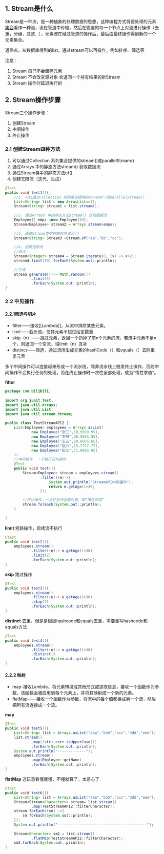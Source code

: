 ## 1. Stream是什么
Stream是一种流，是一种抽象的处理数据的思想，这种编程方式将要处理的元素[集合](https://so.csdn.net/so/search?q=%E9%9B%86%E5%90%88&spm=1001.2101.3001.7020)看作一种流，流在管道中传输，然后在管道的每一个节点上对流进行操作（去重，分组，过滤…），元素流在经过管道的操作后，最后由最终操作得到新的一个元素集合。

通俗点，从数据库得到的list，通过stream可以再操作。例如排序、筛选等

注意：
1. Stream 自己不会储存元素
2. Stream 不会改变源对象 会返回一个持有结果的新Stream
3. Stream 操作时延迟执行的

## 2. Stream操作步骤

Stream三个操作步骤：
1. 创建Stream
2. 中间操作
3. 终止操作

### 2.1 创建Stream四种方法

1. 可以通过Collection 系列集合提供的stream()或parallelStream()  
2. 通过Arrays 中的静态方法stream() 获取数据流 
3. 通过Stream类中的静态方法of() 
4. 创建无限流（迭代、生成）
```java
@Test  
public void test1(){  
    //1. 可以通过Collection 系列集合提供的stream()或parallelStream()  
    List<String> list = new ArrayList<>();  
    Stream<String> stream1 = list.stream();  
  
    //2. 通过Arrays 中的静态方法stream() 获取数据流  
    Employee[] emps =new Employee[10];  
    Stream<Employee> stream2 = Arrays.stream(emps);  
  
    //3. 通过Stream类中的静态方法of()  
    Stream<String> Stream3 =Stream.of("aa","bb","cc");  
  
    //4. 创建无限流  
    //迭代  
    Stream<Integer> stream4 = Stream.iterate(0, (x) -> x+2);  
    stream4.limit(10).forEach(System.out::println);  
  
    //生成  
    Stream.generate(()-> Math.random())  
            .limit(5)  
            .forEach(System.out::println);  
}
```

### 2.2 中见操作

#### 2.2.1筛选与切片
- filter——接收[[Lambda]]，从流中排除某些元素。
- limit——截断流，使其元素不超过给定数量
- skip（n）——跳过元素，返回一个扔掉了前n个元素的流。若流中元素不足n个，则返回一个空流，域limit（n）互补
- distinct——筛选，通过流所生成元素的hashCode（）和equals（）去除重复元素

多个中间操作可以连接起来形成一个流水线，除非流水线上触发终止操作，否则中间操作不会执行任何的处理，而在终止操作时一次性全部处理，成为“惰性求值”。

**filter**
```java
package com.bilibili;  
  
import org.junit.Test;  
import java.util.Arrays;  
import java.util.List;  
import java.util.stream.Stream;  
  
public class TestStreamAPI2 {  
    List<Employee> employees = Arrays.asList(  
            new Employee("张三",18,9999.99),  
            new Employee("李四",38,5555.55),  
            new Employee("王五",50,6666.66),  
            new Employee("赵六",15,7777.77),  
            new Employee("田七",71,8888.88)  
    );  
    //中间操作  ：不执行任何操作
    @Test  
    public void test(){  
        Stream<Employee> stream = employees.stream()  
                .filter((e)->{  
                    System.out.println("StreamAPI中间操作");  
                    return e.getAge()>30;  
                });  

		//终止操作：一次性执行全部内容，即“惰性求值”
        stream.forEach(System.out::println);  
    }  
  
}
```

**limit**
短路操作，后续流不执行
```java
@Test  
public void test2(){  
    employees.stream()  
            .filter((e)-> e.getAge()>30)  
            .limit(2)  
            .forEach(System.out::println);  
}
```

**skip**
跳过操作
```java
@Test  
public void test3(){  
    employees.stream()  
            .filter((e)-> e.getAge()>30)  
            .skip(2)  
            .forEach(System.out::println);  
}
```

**distinct**
去重，但是是根据hashcode和equals去重，需要重写hashcode和equals方法
```java
@Test  
public void test4(){  
    employees.stream()  
            .filter((e)-> e.getAge()>30)  
            .distinct()  
            .forEach(System.out::println);  
}
```

#### 2.2.2 映射

- map-接收Lambda，将元素转换成其他形式或提取信息，接收一个函数作为参数，该函数会被应用到每个元素上，并将其映射成一个新的元素。
- flatMap——接收一个函数作为参数，将流中的每个值都换成另一个流，然后把所有流连接成一个流。

**map**
```java
@Test  
public void test5(){  
    List<String> list = Arrays.asList("aaa","bbb","ccc","ddd","eee");  
    list.stream()  
            .map((str)->str.toUpperCase())  
            .forEach(System.out::println);  
    System.out.println("-------------");  
    employees.stream()  
            .map(Employee::getName)  
            .forEach(System.out::println);  
}
```

**flatMap**
这玩意看懂就懂，不懂就算了，太恶心了
```java
@Test  
public void test6(){  
    List<String> list = Arrays.asList("aaa","bbb","ccc","ddd","eee");  
    Stream<Stream<Character>> stream= list.stream()  
            .map(TestStreamAPI2::filterCharacter);  
    stream.forEach((sm) ->{  
        sm.forEach(System.out::println);  
    });  
    System.out.println("-----------------------------------------");  
  
    Stream<Character> sm2 = list.stream()  
            .flatMap(TestStreamAPI2::filterCharacter);  
    sm2.forEach(System.out::println);  
}
```
